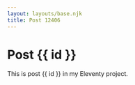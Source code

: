 ```yaml
---
layout: layouts/base.njk
title: Post 12406
---
```


# Post {{ id }}

This is post {{ id }} in my Eleventy project.
